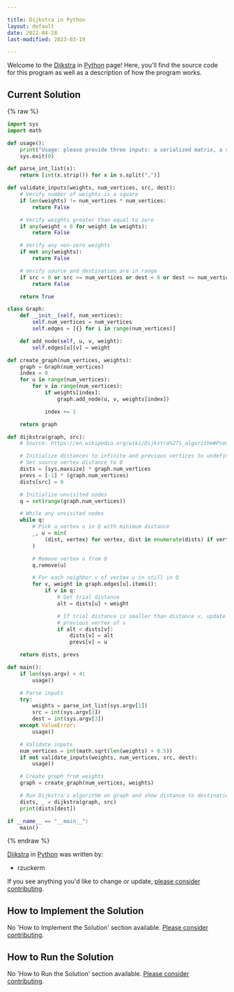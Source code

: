 ```yaml
---

title: Dijkstra in Python
layout: default
date: 2022-04-28
last-modified: 2023-03-19

---
```


Welcome to the [Dijkstra](https://sampleprograms.io/projects/dijkstra) in [Python](https://sampleprograms.io/languages/python) page! Here, you'll find the source code for this program as well as a description of how the program works.

## Current Solution

{% raw %}

```python
import sys
import math

def usage():
    print("Usage: please provide three inputs: a serialized matrix, a source node and a destination node")
    sys.exit(0)

def parse_int_list(s):
    return [int(x.strip()) for x in s.split(",")]

def validate_inputs(weights, num_vertices, src, dest):
    # Verify number of weights is a square
    if len(weights) != num_vertices * num_vertices:
        return False

    # Verify weights greater than equal to zero
    if any(weight < 0 for weight in weights):
        return False

    # Verify any non-zero weights
    if not any(weights):
        return False

    # Verify source and destination are in range
    if src < 0 or src >= num_vertices or dest < 0 or dest >= num_vertices:
        return False

    return True

class Graph:
    def __init__(self, num_vertices):
        self.num_vertices = num_vertices
        self.edges = [{} for i in range(num_vertices)]

    def add_node(self, u, v, weight):
        self.edges[u][v] = weight

def create_graph(num_vertices, weights):
    graph = Graph(num_vertices)
    index = 0
    for u in range(num_vertices):
        for v in range(num_vertices):
            if weights[index]:
                graph.add_node(u, v, weights[index])

            index += 1

    return graph

def dijkstra(graph, src):
    # Source: https://en.wikipedia.org/wiki/Dijkstra%27s_algorithm#Pseudocode

    # Initialize distances to infinite and previous vertices to undefined
    # Set source vertex distance to 0
    dists = [sys.maxsize] * graph.num_vertices
    prevs = [-1] * (graph.num_vertices)
    dists[src] = 0

    # Initialize unvisited nodes
    q = set(range(graph.num_vertices))

    # While any unvisited nodes
    while q:
        # Pick a vertex u in Q with minimum distance
        _, u = min(
            (dist, vertex) for vertex, dist in enumerate(dists) if vertex in q
        )

        # Remove vertex u from Q
        q.remove(u)

        # For each neighbor v of vertex u in still in Q
        for v, weight in graph.edges[u].items():
            if v in q:
                # Get trial distance
                alt = dists[u] + weight

                # If trial distance is smaller than distance v, update distance to v and
                # previous vertex of v
                if alt < dists[v]:
                    dists[v] = alt
                    prevs[v] = u

    return dists, prevs

def main():
    if len(sys.argv) < 4:
        usage()

    # Parse inputs
    try:
        weights = parse_int_list(sys.argv[1])
        src = int(sys.argv[2])
        dest = int(sys.argv[3])
    except ValueError:
        usage()

    # Validate inputs
    num_vertices = int(math.sqrt(len(weights) + 0.5))
    if not validate_inputs(weights, num_vertices, src, dest):
        usage()

    # Create graph from weights
    graph = create_graph(num_vertices, weights)

    # Run Dijkstra's algorithm on graph and show distance to destination
    dists, _ = dijkstra(graph, src)
    print(dists[dest])

if __name__ == "__main__":
    main()
```

{% endraw %}

[Dijkstra](https://sampleprograms.io/projects/dijkstra) in [Python](https://sampleprograms.io/languages/python) was written by:

- rzuckerm

If you see anything you'd like to change or update, [please consider contributing](https://github.com/TheRenegadeCoder/sample-programs).

## How to Implement the Solution

No 'How to Implement the Solution' section available. [Please consider contributing](https://github.com/TheRenegadeCoder/sample-programs-website).

## How to Run the Solution

No 'How to Run the Solution' section available. [Please consider contributing](https://github.com/TheRenegadeCoder/sample-programs-website).